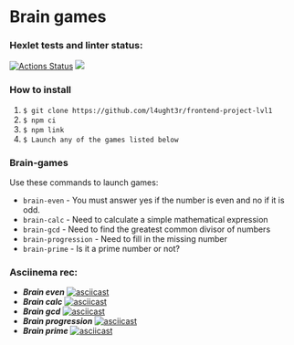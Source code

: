 Brain games
===========

### Hexlet tests and linter status:

[![Actions Status](https://github.com/l4ught3r/frontend-project-lvl1/workflows/hexlet-check/badge.svg)](https://github.com/l4ught3r/frontend-project-lvl1/actions)
<a href="https://codeclimate.com/github/l4ught3r/frontend-project-lvl1/maintainability"><img src="https://api.codeclimate.com/v1/badges/aeb481b8844fe9b95404/maintainability" /></a>

### How to install

1. ```$ git clone https://github.com/l4ught3r/frontend-project-lvl1```
2. ```$ npm ci```
3. ```$ npm link```
4. ```$ Launch any of the games listed below```

### Brain-games

Use these commands to launch games:
* ```brain-even``` - You must answer yes if the number is even and no if it is odd.
* ```brain-calc``` - Need to calculate a simple mathematical expression
* ```brain-gcd``` - Need to find the greatest common divisor of numbers
* ```brain-progression``` - Need to fill in the missing number
* ```brain-prime``` - Is it a prime number or not?
### Asciinema rec:

* ***Brain even*** [![asciicast](https://asciinema.org/a/W4RtO0KHMZF42EO54hsjWUrUg.svg)](https://asciinema.org/a/W4RtO0KHMZF42EO54hsjWUrUg)
* ***Brain calc*** [![asciicast](https://asciinema.org/a/tzAwIUI7ttUXxUsjoGQwrJTKM.svg)](https://asciinema.org/a/tzAwIUI7ttUXxUsjoGQwrJTKM)
* ***Brain gcd*** [![asciicast](https://asciinema.org/a/FL7S46XfgNXEzBnFx1G1265yU.svg)](https://asciinema.org/a/FL7S46XfgNXEzBnFx1G1265yU)
* ***Brain progression*** [![asciicast](https://asciinema.org/a/oCMStSSltI7J0OCNHhLjWpix0.svg)](https://asciinema.org/a/oCMStSSltI7J0OCNHhLjWpix0)
* ***Brain prime*** [![asciicast](https://asciinema.org/a/HAcvjgrmTjkJdtxk5aMfcoHj6.svg)](https://asciinema.org/a/HAcvjgrmTjkJdtxk5aMfcoHj6)